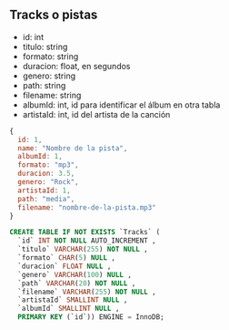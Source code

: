 ## Tracks o pistas
  
  - id: int
  - titulo: string
  - formato: string
  - duracion: float, en segundos
  - genero: string
  - path: string
  - filename: string
  - albumId: int, id para identificar el álbum en otra tabla
  - artistaId: int, id del artista de la canción
  
```javascript
{
  id: 1,
  name: "Nombre de la pista",
  albumId: 1,
  formato: "mp3",
  duracion: 3.5,
  genero: "Rock",
  artistaId: 1,
  path: "media",
  filename: "nombre-de-la-pista.mp3"
}
```

```sql
CREATE TABLE IF NOT EXISTS `Tracks` (
  `id` INT NOT NULL AUTO_INCREMENT , 
  `titulo` VARCHAR(255) NOT NULL , 
  `formato` CHAR(5) NULL , 
  `duracion` FLOAT NULL , 
  `genero` VARCHAR(100) NULL , 
  `path` VARCHAR(20) NOT NULL , 
  `filename` VARCHAR(255) NOT NULL , 
  `artistaId` SMALLINT NULL , 
  `albumId` SMALLINT NULL , 
  PRIMARY KEY (`id`)) ENGINE = InnoDB;

```